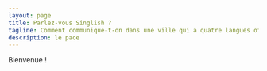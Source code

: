 ```yaml
---
layout: page
title: Parlez-vous Singlish ?
tagline: Comment communique-t-on dans une ville qui a quatre langues officielles et une dizaine de langues ou dialectes inofficielles ? 
description: le pace
---
```


Bienvenue !
